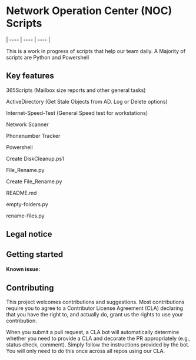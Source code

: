 # Network Operation Center (NOC) Scripts

| ---- | ---- | ---- |


 This is a work in progress of scripts that help our team daily.
 A Majority of scripts are Python and Powershell



## Key features

365Scripts (Mailbox size reports and other general tasks)

ActiveDirectory (Get Stale Objects from AD. Log or Delete options)

Internet-Speed-Test (General Speed test for workstations)

Network Scanner

Phonenumber Tracker

Powershell

Create DiskCleanup.ps1

File_Rename.py

Create File_Rename.py

README.md

empty-folders.py

rename-files.py

## Legal notice


## Getting started


#### Known issue:


## Contributing

This project welcomes contributions and suggestions.  Most contributions require you to agree to a
Contributor License Agreement (CLA) declaring that you have the right to, and actually do, grant us
the rights to use your contribution.

When you submit a pull request, a CLA bot will automatically determine whether you need to provide
a CLA and decorate the PR appropriately (e.g., status check, comment). Simply follow the instructions
provided by the bot. You will only need to do this once across all repos using our CLA.

